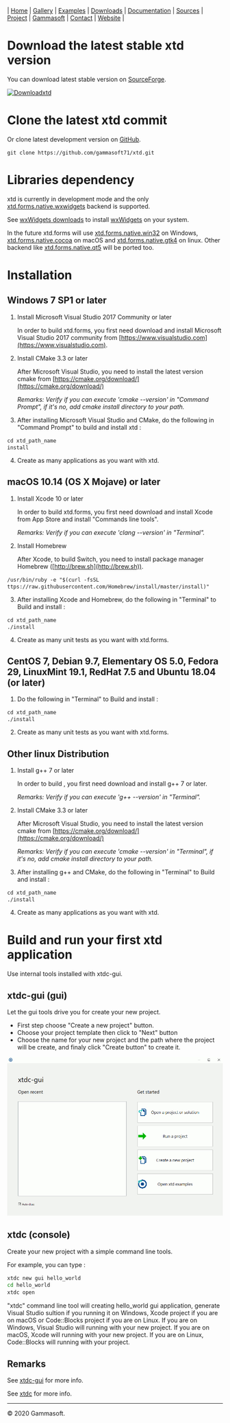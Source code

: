 | [Home](home.md) | [Gallery](gallery.md) | [Examples](examples.md) | [Downloads](downloads.md) | [Documentation](documentation.md) | [Sources](https://github.com/gammasoft71/xtd) | [Project](https://sourceforge.net/projects/xtdpro/) | [Gammasoft](gammasoft.md)  | [Contact](contact.md) | [Website](https://gammasoft71.wixsite.com/gammasoft) |

# Download the latest stable xtd version

You can download latest stable version on [SourceForge](https://sourceforge.net/projects/xtdpro/).

[![Downloadxtd](https://a.fsdn.com/con/app/sf-download-button)](https://sourceforge.net/projects/xtdpro/files/latest/download)

# Clone the latest xtd commit

Or clone latest development version on [GitHub](https://github.com/gammasoft71/xtd).

```shell
git clone https://github.com/gammasoft71/xtd.git
```

# Libraries dependency

xtd is currently in development mode and the only [xtd.forms.native.wxwidgets](https://github.com/gammasoft71/xtd_forms/tree/master/src/xtd_forms_native_wxwidgets/README.md) backend is supported.

See [wxWidgets downloads](https://www.wxwidgets.org/downloads/) to install [wxWidgets](https://www.wxwidgets.org/)  on your system.

In the future xtd.forms will use [xtd.forms.native.win32](https://github.com/gammasoft71/xtd_forms/tree/master/src/xtd_forms_native_win32/README.md) on Windows, [xtd.forms.native.cocoa](https://github.com/gammasoft71/xtd_forms/tree/master/src/xtd_forms_native_cocoa/README.md) on macOS and [xtd.forms.native.gtk4](https://github.com/gammasoft71/xtd_forms/tree/master/src/xtd_forms_native_gtk4/README.md) on linux. Other backend like [xtd.forms.native.qt5](https://github.com/gammasoft71/xtd_forms/tree/master/src/xtd_forms_native_qt5/README.md) will be ported too.

# Installation

## Windows 7 SP1 or later

1. Install Microsoft Visual Studio 2017 Community or later
  
   In order to build xtd.forms, you first need download and install Microsoft Visual Studio 2017 community from [https://www.visualstudio.com](https://www.visualstudio.com).

2. Install CMake 3.3 or later
  
   After Microsoft Visual Studio, you need to install the latest version cmake from [https://cmake.org/download/](https://cmake.org/download/)
   
   *Remarks: Verify if you can execute 'cmake --version' in "Command Prompt", if it's no, add cmake install directory to your path.*

3. After installing Microsoft Visual Studio and CMake, do the following in "Command Prompt" to build and install xtd :

```shell
cd xtd_path_name
install
```

4. Create as many applications as you want with xtd.


## macOS 10.14 (OS X Mojave) or later

1. Install Xcode 10 or later
  
   In order to build xtd.forms, you first need download and install Xcode from App Store and install "Commands line tools".

   *Remarks: Verify if you can execute 'clang --version' in "Terminal".*

2. Install Homebrew
  
   After Xcode, to build Switch, you need to install package manager Homebrew ([http://brew.sh](http://brew.sh)).
   
```shell
/usr/bin/ruby -e "$(curl -fsSL ttps://raw.githubusercontent.com/Homebrew/install/master/install)"
```

3. After installing Xcode and Homebrew, do the following in "Terminal" to Build and install :

```shell
cd xtd_path_name
./install
```

4. Create as many unit tests as you want with xtd.forms.

## CentOS 7, Debian 9.7, Elementary OS 5.0, Fedora 29, LinuxMint 19.1, RedHat 7.5 and Ubuntu 18.04 (or later)

1. Do the following in "Terminal" to Build and install :

```shell
cd xtd_path_name
./install
```

2. Create as many unit tests as you want with xtd.forms.


## Other linux Distribution

1. Install g++ 7 or later
  
   In order to build , you first need download and install g++ 7 or later.

   *Remarks: Verify if you can execute 'g++ --version' in "Terminal".*

2. Install CMake 3.3 or later
  
   After Microsoft Visual Studio, you need to install the latest version cmake from [https://cmake.org/download/](https://cmake.org/download/)

   *Remarks: Verify if you can execute 'cmake --version' in "Terminal", if it's no, add cmake install directory to your path.*

3. After installing g++ and CMake, do the following in "Terminal" to Build and install :

```shell
cd xtd_path_name
./install
```

4. Create as many applications as you want with xtd.

# Build and run your first xtd application

Use internal tools installed with xtdc-gui.

## xtdc-gui (gui)

Let the gui tools drive you for create your new project.

* First step choose "Create a new project" button.
* Choose your project template then click to "Next" button
* Choose the name for your new project and the path where the project will be create, and finaly click "Create button" to create it.

![xtdc-gui](pictures/xtdc-gui.gif)

## xtdc (console)

Create your new project with a simple command line tools.

For example, you can type :

```bash
xtdc new gui hello_world
cd hello_world
xtdc open
```
"xtdc" command line tool will creating hello_world gui application, generate Visual Studio sultion if you running it on Windows, Xcode project if you are on macOS or Code::Blocks project if you are on Linux. If you are on Windows, Visual Studio will running with your new project. If you are on macOS, Xcode will running with your new project. If you are on Linux, Code::Blocks will running with your project.

## Remarks

See [xtdc-gui](../tools/xtdc-gui/README.md) for more info.

See [xtdc](../tools/xtdc/README.md) for more info.

______________________________________________________________________________________________

© 2020 Gammasoft.
